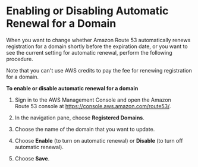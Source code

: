 # Enabling or Disabling Automatic Renewal for a Domain<a name="domain-enable-disable-auto-renewal"></a>

When you want to change whether Amazon Route 53 automatically renews registration for a domain shortly before the expiration date, or you want to see the current setting for automatic renewal, perform the following procedure\.

Note that you can't use AWS credits to pay the fee for renewing registration for a domain\.

**To enable or disable automatic renewal for a domain**

1. Sign in to the AWS Management Console and open the Amazon Route 53 console at [https://console\.aws\.amazon\.com/route53/](https://console.aws.amazon.com/route53/)\.

1. In the navigation pane, choose **Registered Domains**\.

1. Choose the name of the domain that you want to update\.

1. Choose **Enable** \(to turn on automatic renewal\) or **Disable** \(to turn off automatic renewal\)\.

1. Choose **Save**\.